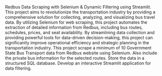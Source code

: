 Redbus Data Scraping with Selenium & Dynamic Filtering using Streamlit.
 This project aims to revolutionize the transportation industry by providing a comprehensive solution for collecting, analyzing, and visualizing bus travel data. By utilizing Selenium for web scraping, this project automates the extraction of detailed information from Redbus, including bus routes, schedules, prices, and seat availability. By streamlining data collection and providing powerful tools for data-driven decision-making, this project can significantly improve operational efficiency and strategic planning in the transportation industry. 
  This project scrape a minimum of 10 Government State Bus Transport data from Redbus website using Selenium. Also include the private bus information for the selected routes. Store the data in a structured SQL database. Develop an interactive Streamlit application for data filtering.
